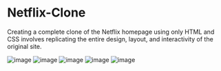 # Netflix-Clone
Creating a complete clone of the Netflix homepage using only HTML and CSS
involves replicating the entire design, layout, and interactivity of the original site.

![image](https://github.com/shadabansarii/Netflix-Clone/assets/112825334/e3b3231e-9e0b-4694-a63f-02b092c349e0)
![image](https://github.com/shadabansarii/Netflix-Clone/assets/112825334/74bfaa32-b7ff-40fb-848f-7c7507106f2e)
![image](https://github.com/shadabansarii/Netflix-Clone/assets/112825334/5cfee66d-391e-486d-af99-105d1e784a31)
![image](https://github.com/shadabansarii/Netflix-Clone/assets/112825334/8dace6a4-66e3-41ec-b5bc-99c0c4fb4b6b)
![image](https://github.com/shadabansarii/Netflix-Clone/assets/112825334/d0736f47-a43f-42b4-9b97-d4e6f25d7e37)
